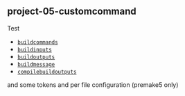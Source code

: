 ## project-05-customcommand

Test

- [`buildcommands`](https://premake.github.io/docs/buildcommands)
- [`buildinputs`](https://premake.github.io/docs/buildinputs)
- [`buildoutputs`](https://premake.github.io/docs/buildoutputs)
- [`buildmessage`](https://premake.github.io/docs/buildmessage)
- [`compilebuildoutputs`](https://premake.github.io/docs/compilebuildoutputs)

and some tokens and per file configuration (premake5 only)
